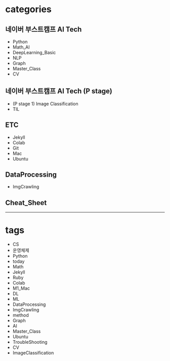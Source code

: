 
# categories

## 네이버 부스트캠프 AI Tech

- Python
- Math_AI
- DeepLearning_Basic
- NLP
- Graph
- Master_Class
- CV

## 네이버 부스트캠프 AI Tech (P stage)

- (P stage 1) Image Classification
- TIL

## ETC

- Jekyll
- Colab
- Git
- Mac
- Ubuntu

## DataProcessing

- ImgCrawling

## Cheat_Sheet

---

# tags

- CS
- 운영체제
- Python
- today
- Math
- Jekyll
- Ruby
- Colab
- M1_Mac
- DL
- ML
- DataProcessing
- ImgCrawling
- method
- Graph
- AI
- Master_Class
- Ubuntu
- TroubleShooting
- CV
- ImageClassification